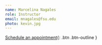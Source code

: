 ```yaml
---
name: Marcelina Nagales
role: Instructor
email: mnagales@fsu.edu
photo: kevin.jpg
---
```


[Schedule an appointment](#){: .btn .btn-outline }
